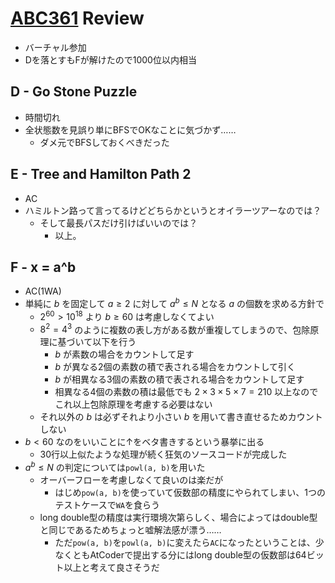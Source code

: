 # [ABC361](https://atcoder.jp/contests/abc361) Review
- バーチャル参加
- Dを落とすもFが解けたので1000位以内相当

## D - Go Stone Puzzle
- 時間切れ
- 全状態数を見誤り単にBFSでOKなことに気づかず……
  - ダメ元でBFSしておくべきだった

## E - Tree and Hamilton Path 2
- AC
- ハミルトン路って言ってるけどどちらかというとオイラーツアーなのでは？
  - そして最長パスだけ引けばいいのでは？
    - 以上。

## F - x = a^b
- AC(1WA)
- 単純に $b$ を固定して $a \geq 2$ に対して $a^b \leq N$ となる $a$ の個数を求める方針で
  - $2^{60} > 10^{18}$ より $b \geq 60$ は考慮しなくてよい
  - $8^2 = 4^3$ のように複数の表し方がある数が重複してしまうので、包除原理に基づいて以下を行う
    - $b$ が素数の場合をカウントして足す
    - $b$ が異なる2個の素数の積で表される場合をカウントして引く
    - $b$ が相異なる3個の素数の積で表される場合をカウントして足す
    - 相異なる4個の素数の積は最低でも $2 \times 3 \times 5 \times 7 = 210$ 以上なのでこれ以上包除原理を考慮する必要はない
  - それ以外の $b$ は必ずそれより小さい $b$ を用いて書き直せるためカウントしない
- $b < 60$ なのをいいことに↑をベタ書きするという暴挙に出る
  - 30行以上似たような処理が続く狂気のソースコードが完成した
- $a^b \leq N$ の判定については`powl(a, b)`を用いた
  - オーバーフローを考慮しなくて良いのは楽だが
    - はじめ`pow(a, b)`を使っていて仮数部の精度にやられてしまい、1つのテストケースで`WA`を食らう
  - long double型の精度は実行環境次第らしく、場合によってはdouble型と同じであるためちょっと嘘解法感が漂う……
    - ただ`pow(a, b)`を`powl(a, b)`に変えたら`AC`になったということは、少なくともAtCoderで提出する分にはlong double型の仮数部は64ビット以上と考えて良さそうだ